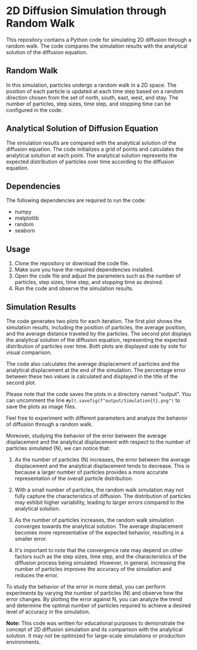 # 2D Diffusion Simulation through Random Walk

This repository contains a Python code for simulating 2D diffusion through a random walk. The code compares the simulation results with the analytical solution of the diffusion equation.

## Random Walk
In this simulation, particles undergo a random walk in a 2D space. The position of each particle is updated at each time step based on a random direction chosen from the set of north, south, east, west, and stay. The number of particles, step sizes, time step, and stopping time can be configured in the code.

## Analytical Solution of Diffusion Equation
The simulation results are compared with the analytical solution of the diffusion equation. The code initializes a grid of points and calculates the analytical solution at each point. The analytical solution represents the expected distribution of particles over time according to the diffusion equation.

## Dependencies
The following dependencies are required to run the code:
- numpy
- matplotlib
- random
- seaborn

## Usage
1. Clone the repository or download the code file.
2. Make sure you have the required dependencies installed.
3. Open the code file and adjust the parameters such as the number of particles, step sizes, time step, and stopping time as desired.
4. Run the code and observe the simulation results.

## Simulation Results
The code generates two plots for each iteration. The first plot shows the simulation results, including the position of particles, the average position, and the average distance traveled by the particles. The second plot displays the analytical solution of the diffusion equation, representing the expected distribution of particles over time. Both plots are displayed side by side for visual comparison.

The code also calculates the average displacement of particles and the analytical displacement at the end of the simulation. The percentage error between these two values is calculated and displayed in the title of the second plot.

Please note that the code saves the plots in a directory named "output". You can uncomment the line `#plt.savefig(f"output/Simulation{t}.png")` to save the plots as image files.

Feel free to experiment with different parameters and analyze the behavior of diffusion through a random walk.

Moreover, studying the behavior of the error between the average displacement and the analytical displacement with respect to the number of particles simulated (N), we can notice that:

1. As the number of particles (N) increases, the error between the average displacement and the analytical displacement tends to decrease. This is because a larger number of particles provides a more accurate representation of the overall particle distribution.

2. With a small number of particles, the random walk simulation may not fully capture the characteristics of diffusion. The distribution of particles may exhibit higher variability, leading to larger errors compared to the analytical solution.

3. As the number of particles increases, the random walk simulation converges towards the analytical solution. The average displacement becomes more representative of the expected behavior, resulting in a smaller error.

4. It's important to note that the convergence rate may depend on other factors such as the step sizes, time step, and the characteristics of the diffusion process being simulated. However, in general, increasing the number of particles improves the accuracy of the simulation and reduces the error.

To study the behavior of the error in more detail, you can perform experiments by varying the number of particles (N) and observe how the error changes. By plotting the error against N, you can analyze the trend and determine the optimal number of particles required to achieve a desired level of accuracy in the simulation.

**Note:** This code was written for educational purposes to demonstrate the concept of 2D diffusion simulation and its comparison with the analytical solution. It may not be optimized for large-scale simulations or production environments.
